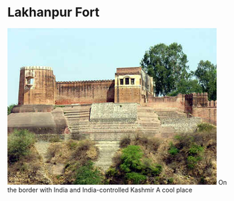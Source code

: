 # Lakhanpur Fort
![day2](day2.png)
On the border with India and India-controlled Kashmir
A cool place
